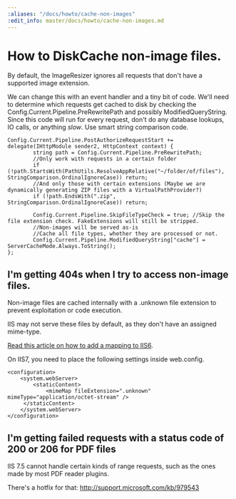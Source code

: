 ```yaml
---
:aliases: "/docs/howto/cache-non-images"
:edit_info: master/docs/howto/cache-non-images.md
---
```


# How to DiskCache non-image files.

By default, the ImageResizer ignores all requests that don't have a supported image extension. 

We can change this with an event handler and a tiny bit of code. We'll need to determine which requests get cached to disk by checking the Config.Current.Pipeline.PreRewritePath and possibly ModifiedQueryString. Since this code will run for every request, don't do any database lookups, IO calls, or anything *slow*. Use smart string comparison code.


	Config.Current.Pipeline.PostAuthorizeRequestStart += delegate(IHttpModule sender2, HttpContext context) {
			string path = Config.Current.Pipeline.PreRewritePath;
			//Only work with requests in a certain folder
			if (!path.StartsWith(PathUtils.ResolveAppRelative("~/folder/of/files"), StringComparison.OrdinalIgnoreCase)) return;
			//And only those with certain extensions (Maybe we are dynamically generating ZIP files with a VirtualPathProvider?)
			if (!path.EndsWith(".zip", StringComparison.OrdinalIgnoreCase)) return;
		
			Config.Current.Pipeline.SkipFileTypeCheck = true; //Skip the file extension check. FakeExtensions will still be stripped.
			//Non-images will be served as-is
			//Cache all file types, whether they are processed or not.
			Config.Current.Pipeline.ModifiedQueryString["cache"] = ServerCacheMode.Always.ToString();
	};
	

## I'm getting 404s when I try to access non-image files.

Non-image files are cached internally with a .unknown file extension to prevent exploitation or code execution.

IIS may not serve these files by default, as they don't have an assigned mime-type.

[Read this article on how to add a mapping to IIS6](http://support.microsoft.com/kb/326965).

On IIS7, you need to place the following settings inside web.config.

	<configuration>
	    <system.webServer>
	        <staticContent>
	            <mimeMap fileExtension=".unknown" mimeType="application/octet-stream" />
	     </staticContent>
	    </system.webServer>
	</configuration> 

## I'm getting failed requests with a status code of 200 or 206 for PDF files

IIS 7.5 cannot handle certain kinds of range requests, such as the ones made by most PDF reader plugins. 

There's a hotfix for that: http://support.microsoft.com/kb/979543